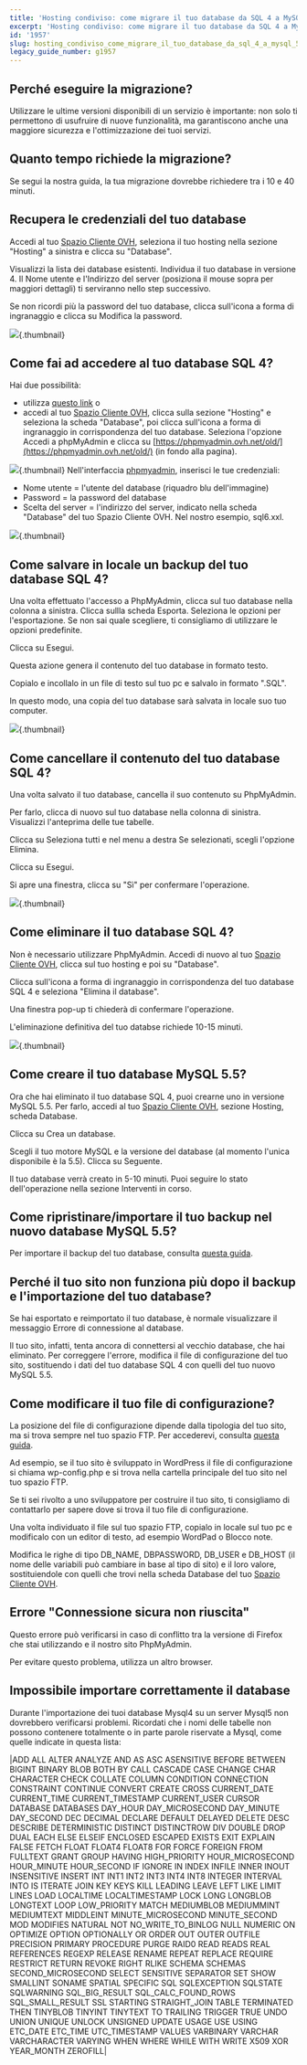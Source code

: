 ```yaml
---
title: 'Hosting condiviso: come migrare il tuo database da SQL 4 a MySQL 5.5'
excerpt: 'Hosting condiviso: come migrare il tuo database da SQL 4 a MySQL 5.5'
id: '1957'
slug: hosting_condiviso_come_migrare_il_tuo_database_da_sql_4_a_mysql_55
legacy_guide_number: g1957
---
```



## Perché eseguire la migrazione?
Utilizzare le ultime versioni disponibili di un servizio è importante: non solo ti permettono di usufruire di nuove funzionalità, ma garantiscono anche una maggiore sicurezza e l'ottimizzazione dei tuoi servizi.


## Quanto tempo richiede la migrazione?
Se segui la nostra guida, la tua migrazione dovrebbe richiedere tra i 10 e 40 minuti.


## Recupera le credenziali del tuo database
Accedi al tuo [Spazio Cliente OVH](https://www.ovh.com/manager/web/login/), seleziona il tuo hosting nella sezione "Hosting" a sinistra e clicca su "Database".

Visualizzi la lista dei database esistenti.
Individua il tuo database in versione 4. Il Nome utente e l'Indirizzo del server (posiziona il mouse sopra per maggiori dettagli) ti serviranno nello step successivo.

Se non ricordi più la password del tuo database, clicca sull'icona a forma di ingranaggio e clicca su Modifica la password.

![](images/img_3774.jpg){.thumbnail}


## Come fai ad accedere al tuo database SQL 4?
Hai due possibilità:

- utilizza [questo link](https://phpmyadmin.ovh.net/old/)
o
- accedi al tuo [Spazio Cliente OVH](https://www.ovh.com/manager/web/login/), clicca sulla sezione "Hosting" e seleziona la scheda "Database", poi clicca sull'icona a forma di ingranaggio in corrispondenza del tuo database. Seleziona l'opzione Accedi a phpMyAdmin e clicca su [https://phpmyadmin.ovh.net/old/](https://phpmyadmin.ovh.net/old/) (in fondo alla pagina).



![](images/img_3775.jpg){.thumbnail}
Nell'interfaccia [phpmyadmin](https://phpmyadmin.ovh.net/old/), inserisci le tue credenziali:

- Nome utente = l'utente del database (riquadro blu dell'immagine)
- Password = la password del database
- Scelta del server = l'indirizzo del server, indicato nella scheda "Database" del tuo Spazio Cliente OVH. Nel nostro esempio, sql6.xxl.



![](images/img_3223.jpg){.thumbnail}


## Come salvare in locale un backup del tuo database SQL 4?
Una volta effettuato l'accesso a PhpMyAdmin, clicca sul tuo database nella colonna a sinistra.
Clicca sullla scheda Esporta.
Seleziona le opzioni per l'esportazione.
Se non sai quale scegliere, ti consigliamo di utilizzare le opzioni predefinite.

Clicca su Esegui.

Questa azione genera il contenuto del tuo database in formato testo.

Copialo e incollalo in un file di testo sul tuo pc e salvalo in formato ".SQL". 

In questo modo, una copia del tuo database sarà salvata in locale suo tuo computer.

![](images/img_3224.jpg){.thumbnail}


## Come cancellare il contenuto del tuo database SQL 4?
Una volta salvato il tuo database, cancella il suo contenuto su PhpMyAdmin.

Per farlo, clicca di nuovo sul tuo database nella colonna di sinistra. Visualizzi l'anteprima delle tue tabelle.

Clicca su Seleziona tutti e nel menu a destra Se selezionati, scegli l'opzione Elimina.

Clicca su Esegui.

Si apre una finestra, clicca su "Sì" per confermare l'operazione.

![](images/img_3226.jpg){.thumbnail}


## Come eliminare il tuo database SQL 4?
Non è necessario utilizzare PhpMyAdmin.
Accedi di nuovo al tuo [Spazio Cliente OVH](https://www.ovh.com/manager/web/login/), clicca sul tuo hosting e poi su "Database".

Clicca sull'icona a forma di ingranaggio in corrispondenza del tuo database SQL 4 e seleziona "Elimina il database".

Una finestra pop-up ti chiederà di confermare l'operazione.

L'eliminazione definitiva del tuo databse richiede 10-15 minuti.

![](images/img_3776.jpg){.thumbnail}


## Come creare il tuo database MySQL 5.5?
Ora che hai eliminato il tuo database SQL 4, puoi crearne uno in versione MySQL 5.5.
Per farlo, accedi al tuo [Spazio Cliente OVH](https://www.ovh.com/manager/web/login/), sezione Hosting, scheda Database.

Clicca su Crea un database.

Scegli il tuo motore MySQL e la versione del database (al momento l'unica disponibile è la 5.5). Clicca su Seguente.

Il tuo database verrà creato in 5-10 minuti. Puoi seguire lo stato dell'operazione nella sezione Interventi in corso.


## Come ripristinare/importare il tuo backup nel nuovo database MySQL 5.5?
Per importare il backup del tuo database, consulta [questa guida](https://www.ovh.it/g1393.import-database-mysql).


## Perché il tuo sito non funziona più dopo il backup e l'importazione del tuo database?
Se hai esportato e reimportato il tuo database, è normale visualizzare il messaggio Errore di connessione al database.

Il tuo sito, infatti, tenta ancora di connettersi al vecchio database, che hai eliminato.
Per correggere l'errore, modifica il file di configurazione del tuo sito, sostituendo i dati del tuo database SQL 4 con quelli del tuo nuovo MySQL 5.5.


## Come modificare il tuo file di configurazione?
La posizione del file di configurazione dipende dalla tipologia del tuo sito, ma si trova sempre nel tuo spazio FTP.
Per accederevi, consulta [questa guida](https://www.ovh.it/g1380.hosting_condiviso_guida_allutilizzo_di_filezilla).

Ad esempio, se il tuo sito è sviluppato in WordPress il file di configurazione si chiama wp-config.php e si trova nella cartella principale del tuo sito nel tuo spazio FTP.

Se ti sei rivolto a uno sviluppatore per costruire il tuo sito, ti consigliamo di contattarlo per sapere dove si trova il tuo file di configurazione.

Una volta individuato il file sul tuo spazio FTP, copialo in locale sul tuo pc e modificalo con un editor di testo, ad esempio WordPad o Blocco note.

Modifica le righe di tipo DB_NAME, DBPASSWORD, DB_USER e DB_HOST (il nome delle variabili può cambiare in base al tipo di sito) e il loro valore, sostituiendole con quelli che trovi nella scheda Database del tuo [Spazio Cliente OVH](https://www.ovh.com/manager/web/login/).


## Errore "Connessione sicura non riuscita"
Questo errore può verificarsi in caso di conflitto tra la versione di Firefox che stai utilizzando e il nostro sito PhpMyAdmin.

Per evitare questo problema, utilizza un altro browser.


## Impossibile importare correttamente il database
Durante l'importazione dei tuoi database Mysql4 su un server Mysql5 non dovrebbero verificarsi problemi. 
Ricordati che i nomi delle tabelle non possono contenere totalmente o in parte parole riservate a Mysql, come quelle indicate in questa lista:

|ADD ALL ALTER ANALYZE AND AS ASC ASENSITIVE BEFORE BETWEEN BIGINT BINARY BLOB BOTH BY CALL CASCADE CASE CHANGE CHAR CHARACTER CHECK COLLATE COLUMN CONDITION CONNECTION CONSTRAINT CONTINUE CONVERT CREATE CROSS CURRENT_DATE CURRENT_TIME CURRENT_TIMESTAMP CURRENT_USER CURSOR DATABASE DATABASES DAY_HOUR DAY_MICROSECOND DAY_MINUTE DAY_SECOND DEC DECIMAL DECLARE DEFAULT DELAYED DELETE DESC DESCRIBE DETERMINISTIC DISTINCT DISTINCTROW DIV DOUBLE DROP DUAL EACH ELSE ELSEIF ENCLOSED ESCAPED EXISTS EXIT EXPLAIN FALSE FETCH FLOAT FLOAT4 FLOAT8 FOR FORCE FOREIGN FROM FULLTEXT GRANT GROUP HAVING HIGH_PRIORITY HOUR_MICROSECOND HOUR_MINUTE HOUR_SECOND IF IGNORE IN INDEX INFILE INNER INOUT INSENSITIVE INSERT INT INT1 INT2 INT3 INT4 INT8 INTEGER INTERVAL INTO IS ITERATE JOIN KEY KEYS KILL LEADING LEAVE LEFT LIKE LIMIT LINES LOAD LOCALTIME LOCALTIMESTAMP LOCK LONG LONGBLOB LONGTEXT LOOP LOW_PRIORITY MATCH MEDIUMBLOB MEDIUMMINT MEDIUMTEXT MIDDLEINT MINUTE_MICROSECOND MINUTE_SECOND MOD MODIFIES NATURAL NOT NO_WRITE_TO_BINLOG NULL NUMERIC ON OPTIMIZE OPTION OPTIONALLY OR ORDER OUT OUTER OUTFILE PRECISION PRIMARY PROCEDURE PURGE RAID0 READ READS REAL REFERENCES REGEXP RELEASE RENAME REPEAT REPLACE REQUIRE RESTRICT RETURN REVOKE RIGHT RLIKE SCHEMA SCHEMAS SECOND_MICROSECOND SELECT SENSITIVE SEPARATOR SET SHOW SMALLINT SONAME SPATIAL SPECIFIC SQL SQLEXCEPTION SQLSTATE SQLWARNING SQL_BIG_RESULT SQL_CALC_FOUND_ROWS SQL_SMALL_RESULT SSL STARTING STRAIGHT_JOIN TABLE TERMINATED THEN TINYBLOB TINYINT TINYTEXT TO TRAILING TRIGGER TRUE UNDO UNION UNIQUE UNLOCK UNSIGNED UPDATE USAGE USE USING ETC_DATE ETC_TIME UTC_TIMESTAMP VALUES VARBINARY VARCHAR VARCHARACTER VARYING WHEN WHERE WHILE WITH WRITE X509 XOR YEAR_MONTH ZEROFILL|



